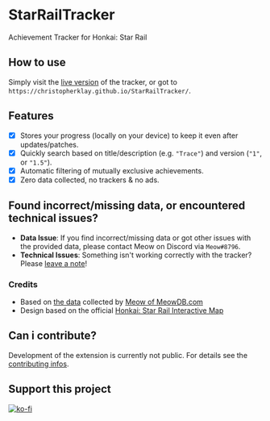 # StarRailTracker
Achievement Tracker for Honkai: Star Rail

## How to use
Simply visit the [live version](https://christopherklay.github.io/StarRailTracker/) of the tracker, or got to `https://christopherklay.github.io/StarRailTracker/`.

## Features
- [x] Stores your progress (locally on your device) to keep it even after updates/patches.
- [x] Quickly search based on title/description (e.g. `"Trace"`) and version (`"1"`, or `"1.5"`).
- [x] Automatic filtering of mutually exclusive achievements.
- [x] Zero data collected, no trackers & no ads.

## Found incorrect/missing data, or encountered technical issues?

* **Data  Issue**: If you find incorrect/missing data or got other issues with the provided data, please contact Meow on Discord via `Meow#8796`.
* **Technical Issues**: Something isn't working correctly with the tracker? Please [leave a note](https://github.com/ChristopherKlay/StarRailTracker/issues)!

### Credits
* Based on [the data](https://docs.google.com/spreadsheets/d/1zewLHLp-WnpTnIT4TdbSoUvnCtAOq0_p__ZyFsJZAEg/edit#gid=0) collected by [Meow of MeowDB.com](https://meowdb.com/)
* Design based on the official [Honkai: Star Rail Interactive Map](https://act.hoyolab.com/sr/app/interactive-map/index.html)

## Can i contribute?
Development of the extension is currently not public. For details see the [contributing infos](https://github.com/ChristopherKlay/StarRailTracker/blob/main/.github/contributing.md).

## Support this project
[![ko-fi](https://ko-fi.com/img/githubbutton_sm.svg)](https://ko-fi.com/B0B079EUW)
